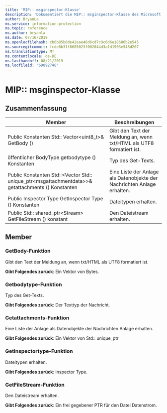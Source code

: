 ```yaml
---
title: 'MIP:: msginspector-Klasse'
description: 'Dokumentiert die MIP:: msginspector-Klasse des Microsoft Information Protection (MIP) SDK.'
author: BryanLa
ms.service: information-protection
ms.topic: reference
ms.author: bryanla
ms.date: 07/16/2019
ms.openlocfilehash: cb0b85b0de42eae46d6cd7c9c6d6e18680b2e545
ms.sourcegitcommit: fcde8b31f8685023f002044d3a1d1903e548d207
ms.translationtype: MT
ms.contentlocale: de-DE
ms.lasthandoff: 08/21/2019
ms.locfileid: "69892748"
---
```

# <a name="class-mipmsginspector"></a>MIP:: msginspector-Klasse 
  
## <a name="summary"></a>Zusammenfassung
 Member                        | Beschreibungen                                
--------------------------------|---------------------------------------------
Public Konstanten Std:: Vector\<uint8_t\>& GetBody ()  |  Gibt den Text der Meldung an, wenn txt/HTML als UTF8 formatiert ist.
öffentlicher BodyType getbodytype () Konstanten  |  Typ des Get-Texts.
Public Konstanten Std::\<Vector Std:: unique_ptr\<msgattachmentdata\>\>& getattachments () Konstanten  |  Eine Liste der Anlage als Datenobjekte der Nachrichten Anlage erhalten.
Public Inspector Type GetInspector Type () Konstanten  |  Dateitypen erhalten.
Public Std:: shared_ptr\<Stream\> GetFileStream () konstant  |  Den Dateistream erhalten.
  
## <a name="members"></a>Member
  
### <a name="getbody-function"></a>GetBody-Funktion
Gibt den Text der Meldung an, wenn txt/HTML als UTF8 formatiert ist.

  
**Gibt Folgendes zurück**: Ein Vektor von Bytes.
  
### <a name="getbodytype-function"></a>Getbodytype-Funktion
Typ des Get-Texts.

  
**Gibt Folgendes zurück**: Der Texttyp der Nachricht.
  
### <a name="getattachments-function"></a>Getattachments-Funktion
Eine Liste der Anlage als Datenobjekte der Nachrichten Anlage erhalten.

  
**Gibt Folgendes zurück**: Ein Vektor von Std:: unique_ptr<MsgAttachmentData>
  
### <a name="getinspectortype-function"></a>Getinspectortype-Funktion
Dateitypen erhalten.

  
**Gibt Folgendes zurück**: Inspector Type.
  
### <a name="getfilestream-function"></a>GetFileStream-Funktion
Den Dateistream erhalten.

  
**Gibt Folgendes zurück**: Ein frei gegebener PTR für den Datei Datenstrom.